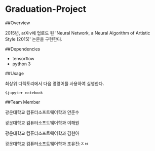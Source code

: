 # Graduation-Project

##Overview

2015년, arXiv에 업로드 된 'Neural Network, a Neural Algorithm of Artistic Style (2015)' 논문을 구현한다.


##Dependencies

* tensorflow 
* python 3

##Usage

최상위 디렉토리에서 다음 명령어를 사용하여 실행한다.

 `$jupyter notebook` 


##Team Member

광운대학교 컴퓨터소프트웨어학과 안준수

광운대학교 컴퓨터소프트웨어학과 이해원

광운대학교 컴퓨터소프트웨어학과 김현아

광운대학교 컴퓨터소프트웨어학과 조유진:ㅈㅂ



